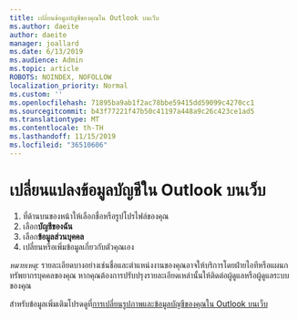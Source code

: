 ```yaml
---
title: เปลี่ยนข้อมูลบัญชีของคุณใน Outlook บนเว็บ
ms.author: daeite
author: daeite
manager: joallard
ms.date: 6/13/2019
ms.audience: Admin
ms.topic: article
ROBOTS: NOINDEX, NOFOLLOW
localization_priority: Normal
ms.custom: ''
ms.openlocfilehash: 71895ba9ab1f2ac78bbe59415dd59099c4270cc1
ms.sourcegitcommit: b43f77221f47b50c41197a448a9c26c423ce1ad5
ms.translationtype: MT
ms.contentlocale: th-TH
ms.lasthandoff: 11/15/2019
ms.locfileid: "36510606"
---
```

# <a name="change-account-information-in-outlook-on-the-web"></a>เปลี่ยนแปลงข้อมูลบัญชีใน Outlook บนเว็บ

1. ที่ด้านบนของหน้าให้เลือกชื่อหรือรูปโปรไฟล์ของคุณ
1. เลือก**บัญชีของฉัน**
1. เลือก**ข้อมูลส่วนบุคคล**
1. เปลี่ยนหรือเพิ่มข้อมูลเกี่ยวกับตัวคุณเอง

*หมายเหตุ:* รายละเอียดบางอย่างเช่นชื่อและตำแหน่งงานของคุณอาจให้บริการโดยฝ่ายไอทีหรือแผนกทรัพยากรบุคคลของคุณ หากคุณต้องการปรับปรุงรายละเอียดเหล่านั้นให้ติดต่อผู้ดูแลหรือผู้ดูแลระบบของคุณ

สำหรับข้อมูลเพิ่มเติมโปรดดูที่[การเปลี่ยนรูปภาพและข้อมูลบัญชีของคุณใน Outlook บนเว็บ](https://support.office.com/article/b2dbb289-851d-4bed-93c3-3e136f5659ec)